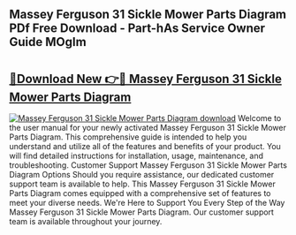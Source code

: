 ## Massey Ferguson 31 Sickle Mower Parts Diagram PDf Free Download - Part-hAs Service Owner Guide MOgIm

# <h2><a href="http://dfur9fb.blite.top/?on=Massey+Ferguson+31+Sickle+Mower+Parts+Diagram">🔗Download New 👉🔴 Massey Ferguson 31 Sickle Mower Parts Diagram</a></h2>

[![Massey Ferguson 31 Sickle Mower Parts Diagram download](https://i.imgur.com/lujVjoI.png)](http://dfur9fb.blite.top/?on=Massey+Ferguson+31+Sickle+Mower+Parts+Diagram)
Welcome to the user manual for your newly activated Massey Ferguson 31 Sickle Mower Parts Diagram. This comprehensive guide is intended to help you understand and utilize all of the features and benefits of your product. You will find detailed instructions for installation, usage, maintenance, and troubleshooting. Customer Support Massey Ferguson 31 Sickle Mower Parts Diagram Options Should you require assistance, our dedicated customer support team is available to help. This Massey Ferguson 31 Sickle Mower Parts Diagram comes equipped with a comprehensive set of features to meet your diverse needs. We're Here to Support You Every Step of the Way Massey Ferguson 31 Sickle Mower Parts Diagram. Our customer support team is available throughout your journey.
